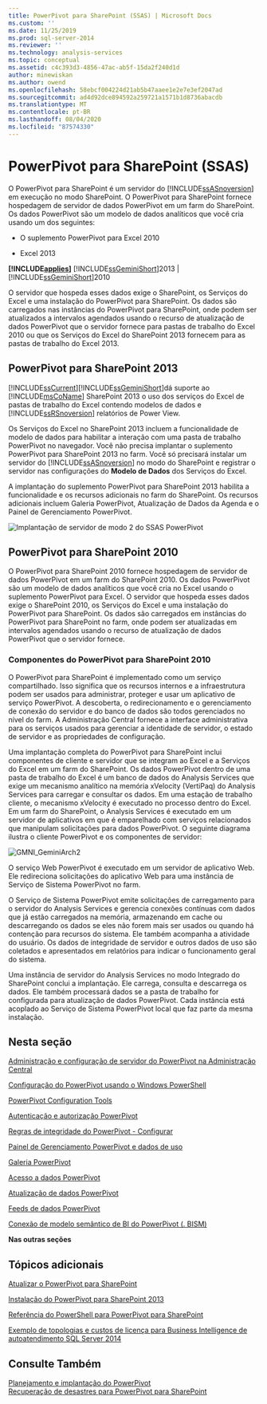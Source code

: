 ```yaml
---
title: PowerPivot para SharePoint (SSAS) | Microsoft Docs
ms.custom: ''
ms.date: 11/25/2019
ms.prod: sql-server-2014
ms.reviewer: ''
ms.technology: analysis-services
ms.topic: conceptual
ms.assetid: c4c393d3-4856-47ac-ab5f-15da2f240d1d
author: minewiskan
ms.author: owend
ms.openlocfilehash: 58ebcf004224d21ab5b47aaee1e2e7e3ef2047ad
ms.sourcegitcommit: ad4d92dce894592a259721a1571b1d8736abacdb
ms.translationtype: MT
ms.contentlocale: pt-BR
ms.lasthandoff: 08/04/2020
ms.locfileid: "87574330"
---
```

# <a name="powerpivot-for-sharepoint-ssas"></a>PowerPivot para SharePoint (SSAS)
  O PowerPivot para SharePoint é um servidor do [!INCLUDE[ssASnoversion](../../includes/ssasnoversion-md.md)] em execução no modo SharePoint. O PowerPivot para SharePoint fornece hospedagem de servidor de dados PowerPivot em um farm do SharePoint. Os dados PowerPivot são um modelo de dados analíticos que você cria usando um dos seguintes:  
  
-   O suplemento PowerPivot para Excel 2010  
  
-   Excel 2013  
  
 **[!INCLUDE[applies](../../includes/applies-md.md)]**  [!INCLUDE[ssGeminiShort](../../includes/ssgeminishort-md.md)]2013 | [!INCLUDE[ssGeminiShort](../../includes/ssgeminishort-md.md)]2010  
  
 O servidor que hospeda esses dados exige o SharePoint, os Serviços do Excel e uma instalação do PowerPivot para SharePoint. Os dados são carregados nas instâncias do PowerPivot para SharePoint, onde podem ser atualizados a intervalos agendados usando o recurso de atualização de dados PowerPivot que o servidor fornece para pastas de trabalho do Excel 2010 ou que os Serviços do Excel do SharePoint 2013 fornecem para as pastas de trabalho do Excel 2013.  
  
## <a name="powerpivot-for-sharepoint-2013"></a>PowerPivot para SharePoint 2013  
 [!INCLUDE[ssCurrent](../../includes/sscurrent-md.md)][!INCLUDE[ssGeminiShort](../../includes/ssgeminishort-md.md)]dá suporte ao [!INCLUDE[msCoName](../../includes/msconame-md.md)] SharePoint 2013 o uso dos serviços do Excel de pastas de trabalho do Excel contendo modelos de dados e [!INCLUDE[ssRSnoversion](../../includes/ssrsnoversion-md.md)] relatórios de Power View.  
  
 Os Serviços do Excel no SharePoint 2013 incluem a funcionalidade de modelo de dados para habilitar a interação com uma pasta de trabalho PowerPivot no navegador. Você não precisa implantar o suplemento PowerPivot para SharePoint 2013 no farm. Você só precisará instalar um servidor do [!INCLUDE[ssASnoversion](../../includes/ssasnoversion-md.md)] no modo do SharePoint e registrar o servidor nas configurações do **Modelo de Dados** dos Serviços do Excel.  
  
 A implantação do suplemento PowerPivot para SharePoint 2013 habilita a funcionalidade e os recursos adicionais no farm do SharePoint. Os recursos adicionais incluem Galeria PowerPivot, Atualização de Dados da Agenda e o Painel de Gerenciamento PowerPivot.  
  
 ![Implantação de servidor de modo 2 do SSAS PowerPivot](../media/as-powerpivot-mode-2server-deployment.gif "Implantação de servidor de modo 2 do SSAS PowerPivot")  
  
## <a name="powerpivot-for-sharepoint-2010"></a>PowerPivot para SharePoint 2010  
 O PowerPivot para SharePoint 2010 fornece hospedagem de servidor de dados PowerPivot em um farm do SharePoint 2010. Os dados PowerPivot são um modelo de dados analíticos que você cria no Excel usando o suplemento PowerPivot para Excel. O servidor que hospeda esses dados exige o SharePoint 2010, os Serviços do Excel e uma instalação do PowerPivot para SharePoint. Os dados são carregados em instâncias do PowerPivot para SharePoint no farm, onde podem ser atualizadas em intervalos agendados usando o recurso de atualização de dados PowerPivot que o servidor fornece.  
  
### <a name="components-of-powerpivot-for-sharepoint-2010"></a>Componentes do PowerPivot para SharePoint 2010  
 O PowerPivot para SharePoint é implementado como um serviço compartilhado. Isso significa que os recursos internos e a infraestrutura podem ser usados para administrar, proteger e usar um aplicativo de serviço PowerPivot. A descoberta, o redirecionamento e o gerenciamento de conexão do servidor e do banco de dados são todos gerenciados no nível do farm. A Administração Central fornece a interface administrativa para os serviços usados para gerenciar a identidade de servidor, o estado de servidor e as propriedades de configuração.  
  
 Uma implantação completa do PowerPivot para SharePoint inclui componentes de cliente e servidor que se integram ao Excel e a Serviços do Excel em um farm do SharePoint. Os dados PowerPivot dentro de uma pasta de trabalho do Excel é um banco de dados do Analysis Services que exige um mecanismo analítico na memória xVelocity (VertiPaq) do Analysis Services para carregar e consultar os dados. Em uma estação de trabalho cliente, o mecanismo xVelocity é executado no processo dentro do Excel. Em um farm do SharePoint, o Analysis Services é executado em um servidor de aplicativos em que é emparelhado com serviços relacionados que manipulam solicitações para dados PowerPivot. O seguinte diagrama ilustra o cliente PowerPivot e os componentes de servidor:  
  
 ![GMNI_GeminiArch2](../media/gmni-geminiarch2.gif "GMNI_GeminiArch2")  
  
 O serviço Web PowerPivot é executado em um servidor de aplicativo Web. Ele redireciona solicitações do aplicativo Web para uma instância de Serviço de Sistema PowerPivot no farm.  
  
 O Serviço de Sistema PowerPivot emite solicitações de carregamento para o servidor do Analysis Services e gerencia conexões contínuas com dados que já estão carregados na memória, armazenando em cache ou descarregando os dados se eles não forem mais ser usados ou quando há contenção para recursos do sistema. Ele também acompanha a atividade do usuário. Os dados de integridade de servidor e outros dados de uso são coletados e apresentados em relatórios para indicar o funcionamento geral do sistema.  
  
 Uma instância de servidor do Analysis Services no modo Integrado do SharePoint conclui a implantação. Ele carrega, consulta e descarrega os dados. Ele também processará dados se a pasta de trabalho for configurada para atualização de dados PowerPivot.  Cada instância está acoplado ao Serviço de Sistema PowerPivot local que faz parte da mesma instalação.  
  
##  <a name="in-this-section"></a><a name="bkmk_RelatedContent"></a> Nesta seção  
 [Administração e configuração de servidor do PowerPivot na Administração Central](power-pivot-server-administration-and-configuration-in-central-administration.md)  
  
 [Configuração do PowerPivot usando o Windows PowerShell](power-pivot-configuration-using-windows-powershell.md)  
  
 [PowerPivot Configuration Tools](power-pivot-configuration-tools.md)  
  
 [Autenticação e autorização PowerPivot](power-pivot-authentication-and-authorization.md)  
  
 [Regras de integridade do PowerPivot - Configurar](configure-power-pivot-health-rules.md)  
  
 [Painel de Gerenciamento PowerPivot e dados de uso](power-pivot-management-dashboard-and-usage-data.md)  
  
 [Galeria PowerPivot](../../index.yml)  
  
 [Acesso a dados PowerPivot](power-pivot-data-access.md)  
  
 [Atualização de dados PowerPivot](power-pivot-data-refresh.md)  
  
 [Feeds de dados PowerPivot](power-pivot-data-feeds.md)  
  
 [Conexão de modelo semântico de BI do PowerPivot &#40;. BISM&#41;](power-pivot-bi-semantic-model-connection-bism.md)  
  
 **Nas outras seções**  
  
## <a name="additional-topics"></a>Tópicos adicionais  
 [Atualizar o PowerPivot para SharePoint](../../database-engine/install-windows/upgrade-power-pivot-for-sharepoint.md)  
  
 [Instalação do PowerPivot para SharePoint 2013](../instances/install-windows/install-analysis-services-in-power-pivot-mode.md)  
  
 [Referência do PowerShell para PowerPivot para SharePoint](/sql/analysis-services/powershell/powershell-reference-for-power-pivot-for-sharepoint)  
  
 [Exemplo de topologias e custos de licença para Business Intelligence de autoatendimento SQL Server 2014](../../sql-server/install/example-license-topologies-costs-self-service-business-intelligence.md)  
  
## <a name="see-also"></a>Consulte Também  
 [Planejamento e implantação do PowerPivot](https://go.microsoft.com/fwlink/?linkID=220972)   
 [Recuperação de desastres para PowerPivot para SharePoint](https://go.microsoft.com/fwlink/p/?LinkId=389570)  
  
  
